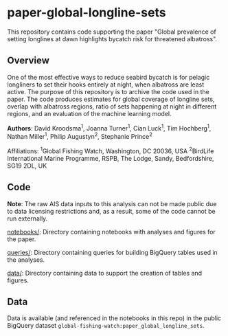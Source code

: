 # paper-global-longline-sets
This repository contains code supporting the paper "Global prevalence of setting longlines at dawn highlights bycatch risk for threatened albatross". 

## Overview
One of the most effective ways to reduce seabird bycatch is for pelagic longliners to set their hooks entirely at night, when albatross are least active. The purpose of this repository is to archive the code used in the paper. The code produces estimates for global coverage of longline sets, overlap with albatross regions, ratio of sets happening at night in different regions, and an evaluation of the machine learning model.

**Authors**: David Kroodsma<sup>1</sup>, Joanna Turner<sup>1</sup>, Cian Luck<sup>1</sup>, Tim Hochberg<sup>1</sup>, Nathan Miller<sup>1</sup>, Philip Augustyn<sup>2</sup>, Stephanie Prince<sup>2</sup>

Affiliations: 
<sup>1</sup>Global Fishing Watch, Washington, DC 20036, USA 
<sup>2</sup>BirdLife International Marine Programme, RSPB, The Lodge, Sandy, Bedfordshire, SG19 2DL, UK

## Code

**Note**: The raw AIS data inputs to this analysis can not be made public due to data licensing restrictions and, as a result, some of the code cannot be run externally.

[notebooks/](notebooks/): Directory containing notebooks with analyses and figures for the paper.

[queries/](queries/): Directory containing queries for building BigQuery tables used in the analyses.

[data/](data/): Directory containing data to support the creation of tables and figures.

## Data

Data is available (and referenced in the notebooks in this repo) in the public BigQuery dataset `global-fishing-watch:paper_global_longline_sets`.
